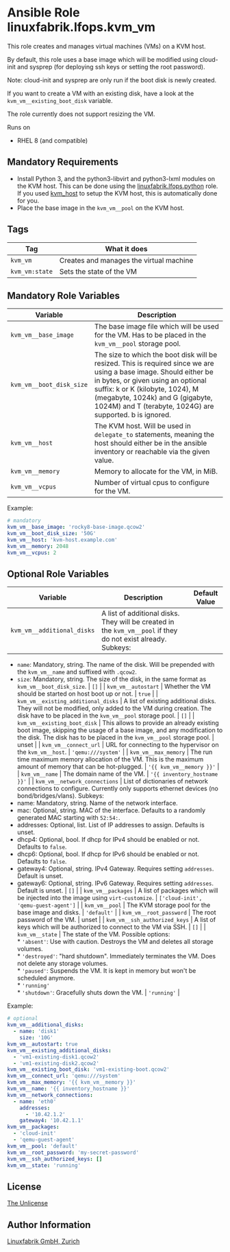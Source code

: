 # Ansible Role linuxfabrik.lfops.kvm_vm

This role creates and manages virtual machines (VMs) on a KVM host.

By default, this role uses a base image which will be modified using cloud-init and sysprep (for deploying ssh keys or setting the root password).

Note: cloud-init and sysprep are only run if the boot disk is newly created.

If you want to create a VM with an existing disk, have a look at the `kvm_vm__existing_boot_disk` variable.

The role currently does not support resizing the VM.

Runs on

* RHEL 8 (and compatible)


## Mandatory Requirements

* Install Python 3, and the python3-libvirt and python3-lxml modules on the KVM host. This can be done using the [linuxfabrik.lfops.python](https://github.com/Linuxfabrik/lfops/tree/main/roles/python) role. If you used [kvm_host](https://github.com/Linuxfabrik/lfops/blob/main/playbooks/kvm_host.yml) to setup the KVM host, this is automatically done for you.
* Place the base image in the `kvm_vm__pool` on the KVM host.


## Tags

| Tag            | What it does                            |
| ---            | ------------                            |
| `kvm_vm`       | Creates and manages the virtual machine |
| `kvm_vm:state` | Sets the state of the VM                |


## Mandatory Role Variables

| Variable | Description |
| -------- | ----------- |
| `kvm_vm__base_image` | The base image file which will be used for the VM. Has to be placed in the `kvm_vm__pool` storage pool. |
| `kvm_vm__boot_disk_size` | The size to which the boot disk will be resized. This is required since we are using a base image. Should either be in bytes, or given using an optional suffix: k or K (kilobyte, 1024), M (megabyte, 1024k) and G (gigabyte, 1024M) and T (terabyte, 1024G) are supported. b is ignored. |
| `kvm_vm__host` | The KVM host. Will be used in `delegate_to` statements, meaning the host should either be in the ansible inventory or reachable via the given value. |
| `kvm_vm__memory` | Memory to allocate for the VM, in MiB. |
| `kvm_vm__vcpus` | Number of virtual cpus to configure for the VM. |

Example:
```yaml
# mandatory
kvm_vm__base_image: 'rocky8-base-image.qcow2'
kvm_vm__boot_disk_size: '50G'
kvm_vm__host: 'kvm-host.example.com'
kvm_vm__memory: 2048
kvm_vm__vcpus: 2
```


## Optional Role Variables

| Variable | Description | Default Value |
| -------- | ----------- | ------------- |
| `kvm_vm__additional_disks` | A list of additional disks. They will be created in the `kvm_vm__pool` if they do not exist already. Subkeys:
* `name`: Mandatory, string. The name of the disk. Will be prepended with the `kvm_vm__name` and suffixed with `.qcow2`.
* `size`: Mandatory, string. The size of the disk, in the same format as `kvm_vm__boot_disk_size`. | `[]` |
| `kvm_vm__autostart` | Whether the VM should be started on host boot up or not. | `true` |
| `kvm_vm__existing_additional_disks` | A list of existing additional disks. They will not be modified, only added to the VM during creation. The disk have to be placed in the `kvm_vm__pool` storage pool. | `[]` |
| `kvm_vm__existing_boot_disk` | This allows to provide an already existing boot image, skipping the usage of a base image, and any modification to the disk. The disk has to be placed in the `kvm_vm__pool` storage pool. | unset |
| `kvm_vm__connect_url` | URL for connecting to the hypervisor on the `kvm_vm__host`. | `'qemu:///system'` |
| `kvm_vm__max_memory` | The run time maximum memory allocation of the VM. This is the maximum amount of memory that can be hot-plugged. | `'{{ kvm_vm__memory }}'` |
| `kvm_vm__name` | The domain name of the VM. | `'{{ inventory_hostname }}'` |
| `kvm_vm__network_connections` | List of dictionaries of network connections to configure. Currently only supports ethernet devices (no bond/bridges/vlans). Subkeys:
* name: Mandatory, string. Name of the network interface.
* mac: Optional, string. MAC of the interface. Defaults to a randomly generated MAC starting with `52:54:`.
* addresses: Optional, list. List of IP addresses to assign. Defaults is unset.
* dhcp4: Optional, bool. If dhcp for IPv4 should be enabled or not. Defaults to `false`.
* dhcp6: Optional, bool. If dhcp for IPv6 should be enabled or not. Defaults to `false`.
* gateway4: Optional, string. IPv4 Gateway. Requires setting `addresses`. Default is unset.
* gateway6: Optional, string. IPv6 Gateway. Requires setting `addresses`. Default is unset. | `[]` |
| `kvm_vm__packages` | A list of packages which will be injected into the image using `virt-customize`. | `['cloud-init', 'qemu-guest-agent']` |
| `kvm_vm__pool` | The KVM storage pool for the base image and disks. | `'default'` |
| `kvm_vm__root_password` | The root password of the VM. | unset |
| `kvm_vm__ssh_authorized_keys` | A list of keys which will be authorized to connect to the VM via SSH. | `[]` |
| `kvm_vm__state` | The state of the VM. Possible options: <br> * `'absent'`: Use with caution. Destroys the VM and deletes all storage volumes. <br> * `'destroyed'`: "hard shutdown". Immediately terminates the VM. Does not delete any storage volumes. <br> * `'paused'`: Suspends the VM. It is kept in memory but won't be scheduled anymore. <br> * `'running'` <br> * `'shutdown'`: Gracefully shuts down the VM. | `'running'` |

Example:
```yaml
# optional
kvm_vm__additional_disks:
  - name: 'disk1'
    size: '10G'
kvm_vm__autostart: true
kvm_vm__existing_additional_disks:
  - 'vm1-existing-disk1.qcow2'
  - 'vm1-existing-disk2.qcow2'
kvm_vm__existing_boot_disk: 'vm1-existing-boot.qcow2'
kvm_vm__connect_url: 'qemu:///system'
kvm_vm__max_memory: '{{ kvm_vm__memory }}'
kvm_vm__name: '{{ inventory_hostname }}'
kvm_vm__network_connections:
  - name: 'eth0'
    addresses:
      - '10.42.1.2'
    gateway4: '10.42.1.1'
kvm_vm__packages:
  - 'cloud-init'
  - 'qemu-guest-agent'
kvm_vm__pool: 'default'
kvm_vm__root_password: 'my-secret-password'
kvm_vm__ssh_authorized_keys: []
kvm_vm__state: 'running'
```


## License

[The Unlicense](https://unlicense.org/)


## Author Information

[Linuxfabrik GmbH, Zurich](https://www.linuxfabrik.ch)
